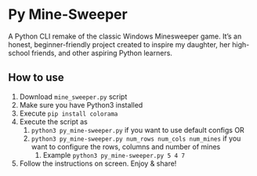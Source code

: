 # Py Mine-Sweeper
A Python CLI remake of the classic Windows Minesweeper game.
It’s an honest, beginner-friendly project created to inspire my daughter,
her high-school friends, and other aspiring Python learners.

## How to use
1. Download `mine_sweeper.py` script
2. Make sure you have Python3 installed
3. Execute `pip install colorama`
4. Execute the script as
   1. `python3 py_mine-sweeper.py` if you want to use default configs  OR
   2. `python3 py_mine-sweeper.py num_rows num_cols num_mines` if you want to configure the rows, columns and number of mines
      1. Example `python3 py_mine-sweeper.py 5 4 7`
6. Follow the instructions on screen. Enjoy & share!
   
